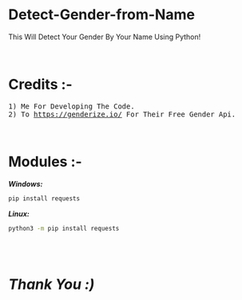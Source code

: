 # Detect-Gender-from-Name
This Will Detect Your Gender By Your Name Using Python!

<br>

# Credits :-
<pre>
1) Me For Developing The Code.
2) To <a href="https://genderize.io/">https://genderize.io/</a> For Their Free Gender Api.
</pre>

<br>

# Modules :-
***Windows:***
```bash
pip install requests
```

***Linux:***
```bash
python3 -m pip install requests
```

<br><br>

# *Thank You :)*
